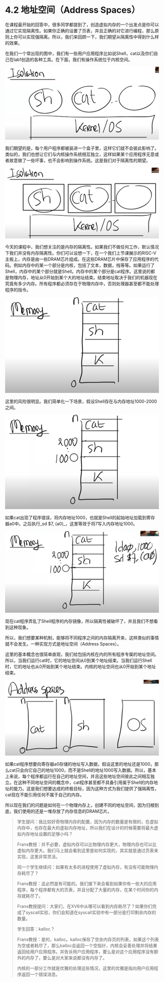 # 4.2 地址空间（Address Spaces）

在课程最开始的回答中，很多同学都提到了，创造虚拟内存的一个出发点是你可以通过它实现隔离性。如果你正确的设置了页表，并且正确的对它进行编程，那么原则上你可以实现强隔离。所以，我们来回顾一下，我们期望从隔离性中得到什么样的效果。

在我们一个常出现的图中，我们有一些用户应用程序比如说Shell，cat以及你们自己在lab1创造的各种工具。在下面，我们有操作系统位于内核空间。

![](../.gitbook/assets/image%20%28141%29.png)

我们期望的是，每个用户程序都被装进一个盒子里，这样它们就不会彼此影响了。类似的，我们也想让它们与内核操作系统相互独立，这样如果某个应用程序无意或者故意做了一些坏事，也不会影响到操作系统。这是我们对于隔离性的期望。

![](../.gitbook/assets/image%20%28160%29.png)

今天的课程中，我们想关注的是内存的隔离性。如果我们不做任何工作，默认情况下我们并没有内存隔离性。你们可以设想一下，在一个我们上节课展示的RISC-V主板上，内存是由一些DRAM芯片组成。在这些DRAM芯片中保存了应用程序的代码。例如内存中的某一个部分是内核，包括了文本，数据，栈等等。如果运行了Shell，内存中的某个部分就是Shell。内存中的某个部分是cat程序。这里说的都是物理内存，地址从0开始到某个大的地址结束。结束地址取决于我们的机器现在究竟有多少内存。所有程序都必须存在于物理内存中，否则处理器甚至都不能处理程序的指令。

![](../.gitbook/assets/image%20%28166%29.png)

这里的风险很明显。我们简单化一下场景，假设Shell存在与内存地址1000-2000之间。

![](../.gitbook/assets/image%20%28148%29.png)

如果cat出现了程序错误，将内存地址1000，也就是Shell的起始地址加载到寄存器a0中。之后执行_sd $7, \(a0\)_，这里等效于将7写入内存地址1000。

![](../.gitbook/assets/image%20%28150%29.png)

现在cat程序弄乱了Shell程序的内存镜像，所以隔离性被破坏了，并且我们不想看到这种现象。

所以，我们想要某种机制，能够将不同程序之间的内存隔离开来，这样类似的事情就不会发生。一种实现方式是地址空间（Address Spaces）。

这里的基本概念也很简单直观，我们给包括内核在内的所有程序专属的地址空间。所以，当我们运行cat时，它的地址空间从0到某个地址结束。当我们运行Shell时，它的地址也从0开始到某个地址结束。内核的地址空间也从0开始到某个地址结束。

![](../.gitbook/assets/image%20%28140%29.png)

如果cat程序想要向寄存器a0存储的地址写入数据，假设这里的地址还是1000，那么cat只会向它自己的地址1000，而不是Shell的地址1000写入数据。所以，基本上来说，每个程序都运行在自己的地址空间，并且这些地址空间彼此之间相互独立。在这种不同地址空间的概念中，cat程序甚至都不具备引用属于Shell的内存地址的能力。这是我们想要达成的终极目标，因为这种方式为我们提供了强隔离性，cat现在不能引用任何不属于自己的内存。

所以现在我们的问题是如何在一个物理内存上，创建不同的地址空间，因为归根到底，我们使用的还是一堆存放了内存信息的DRAM芯片。

> 学生提问：我比较好奇物理内存的配置，因为内存的数量是有限的，在虚拟内存中，也存在最大的虚拟内存地址，所以我们在设计的时候需要将最大虚拟内存地址设置的足够小吗？
>
> Frans教授：并不必要，虚拟内存可以比物理内存更大，物理内存也可以比虚拟内存更大。我们马上就会看到这里是如何实现的，其实就是通过页表来实现，这里非常灵活。
>
> 同一个学生继续问：如果有太多的进程使用了虚拟内存，有没有可能物理内存耗尽了？
>
> Frans教授：这必然是有可能的。我们接下来会看到如果你有一些大的应用程序，每个程序都有大的页表，并且分配了大量的内存，在某个时间你的内存就耗尽了。
>
> Frans教授提问：大家们，在XV6中从哪可以看到内存耗尽了？如果你们完成了syscall实验，你们会知道在syscall实验中有一部分是打印剩余内存的数量。
>
> 学生回答：kalloc？
>
> Frans教授：是的，kalloc。kalloc保存了空余内存页的列表，如果这个列表为空或者耗尽了，那么kalloc会返回一个空指针，内核会妥善处理并将结果返回给用户应用程序。并告诉用户应用程序，要么是对这个应用程序没有额外的内存了，要么是对大家来说都没有内存了。
>
> 内核的一部分工作就是优雅的处理这些情况，这里的优雅是指向用户应用程序返回一个错误消息。



